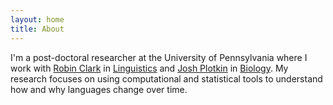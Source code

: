 ```yaml
---
layout: home
title: About
---
```



I'm a post-doctoral researcher  at the University of Pennsylvania
where I work with [Robin Clark](http://www.ling.upenn.edu/~rclark/Site/Welcome.html)
 in [Linguistics](http://www.ling.upenn.edu/) and [Josh Plotkin](http://mathbio.sas.upenn.edu/) in 
[Biology](http://www.bio.upenn.edu/). My research  focuses on using computational and statistical
 tools to understand how and why languages  change over time.  


